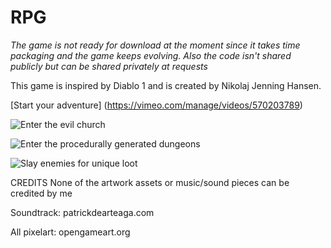 # RPG

*The game is not ready for download at the moment since it takes time packaging and the game keeps evolving. Also the code isn't shared publicly but can be shared privately at requests*

This game is inspired by Diablo 1 and is created by Nikolaj Jenning Hansen. 

[Start your adventure] (https://vimeo.com/manage/videos/570203789)

![Enter the evil church](church.gif)

![Enter the procedurally generated dungeons](dungeon.gif)

![Slay enemies for unique loot](loot.gif)

CREDITS
None of the artwork assets or music/sound pieces can be credited by me

Soundtrack: patrickdearteaga.com

All pixelart: opengameart.org
